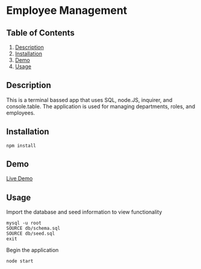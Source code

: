 # Employee Management

## Table of Contents
1. [Description](#description)
2. [Installation](#installation)
3. [Demo](#demo)
4. [Usage](#usage)

## Description
This is a terminal bassed app that uses SQL, node.JS, inquirer, and console.table. The application is used for managing departments, roles, and employees.

## Installation
    npm install

## Demo
[Live Demo](https://youtu.be/MezJSe4JKAU)

## Usage
Import the database and seed information to view functionality

    mysql -u root
    SOURCE db/schema.sql
    SOURCE db/seed.sql
    exit

Begin the application

    node start